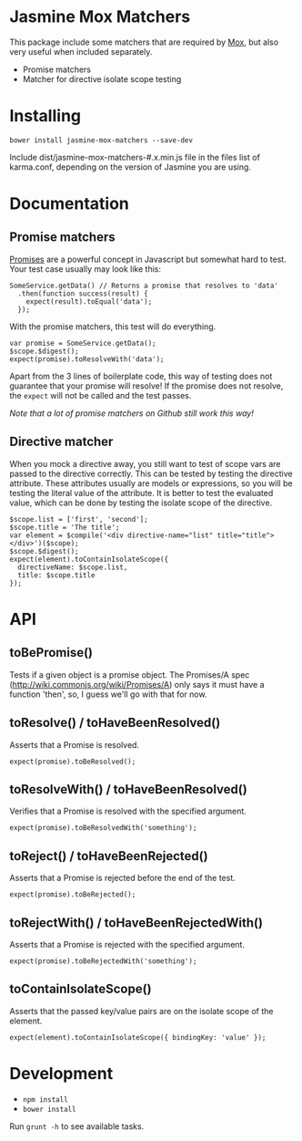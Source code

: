 Jasmine Mox Matchers
================

This package include some matchers that are required by [Mox](http://www.github.com/fvanwijk/mox), but also very useful when included separately.

* Promise matchers
* Matcher for directive isolate scope testing

# Installing

`bower install jasmine-mox-matchers --save-dev`

Include dist/jasmine-mox-matchers-#.x.min.js file in the files list of karma.conf, depending on the version of Jasmine you are using.

# Documentation

## Promise matchers

[Promises](https://docs.angularjs.org/api/ng/service/$q) are a powerful concept in Javascript but somewhat hard to test. Your test case usually may look like this:

    SomeService.getData() // Returns a promise that resolves to 'data'
      .then(function success(result) {
        expect(result).toEqual('data');
      });
    
With the promise matchers, this test will do everything.

    var promise = SomeService.getData();
    $scope.$digest();
    expect(promise).toResolveWith('data');
    
Apart from the 3 lines of boilerplate code, this way of testing does not guarantee that your promise will resolve! If the promise does not resolve, the `expect` will not be called and the test passes.

*Note that a lot of promise matchers on Github still work this way!*

## Directive matcher

When you mock a directive away, you still want to test of scope vars are passed to the directive correctly. This can be tested by testing the directive attribute.
These attributes usually are models or expressions, so you will be testing the literal value of the attribute.
It is better to test the evaluated value, which can be done by testing the isolate scope of the directive.

    $scope.list = ['first', 'second'];
    $scope.title = 'The title';
    var element = $compile('<div directive-name="list" title="title"></div>')($scope);
    $scope.$digest();
    expect(element).toContainIsolateScope({
      directiveName: $scope.list,
      title: $scope.title
    });

# API

## toBePromise()
Tests if a given object is a promise object.
The Promises/A spec (http://wiki.commonjs.org/wiki/Promises/A) only says it must have a function 'then', so, I guess we'll go with that for now.

## toResolve() / toHaveBeenResolved()
Asserts that a Promise is resolved.

  `expect(promise).toBeResolved();`

## toResolveWith() / toHaveBeenResolved()
Verifies that a Promise is resolved with the specified argument.

  `expect(promise).toBeResolvedWith('something');`

## toReject() / toHaveBeenRejected()
Asserts that a Promise is rejected before the end of the test.

  `expect(promise).toBeRejected();`

## toRejectWith() / toHaveBeenRejectedWith()

Asserts that a Promise is rejected with the specified argument.

  `expect(promise).toBeRejectedWith('something');`
  
## toContainIsolateScope()

Asserts that the passed key/value pairs are on the isolate scope of the element.

  `expect(element).toContainIsolateScope({ bindingKey: 'value' });`

# Development

* `npm install`
* `bower install`

Run `grunt -h` to see available tasks.